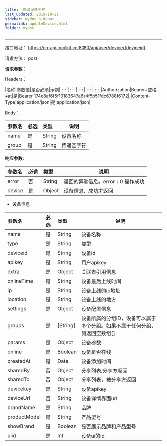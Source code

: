 ```yaml
---
title:  修改设备名称
last_updated: 2019-10-21
sidebar: mydoc_sidebar
permalink: updateDevice.html
folder: mydoc
---
```


---

接口地址： https://cn-api.coolkit.cn:8080/api/user/device/{deviceid} 

请求方法： post

**请求参数：**

Headers：

|名称|参数值|是否必须|示例|
:-: | :-: | :-: | :-: | :-:
|Authorization|Bearer+空格+at|是|Bearer 174e8af6f5f10183647a6a4f5b51fdc6788f6172|
|Content-Type|application/json|是|application/json|

Body：

|参数名|必选|类型|说明|
|:----    |:---|:----- |-----   |
|name     |是  |String | 设备名称 |
|group |是  |String | 传递空字符 |

**响应参数:**

|参数名|必选|类型|说明|
|:----    |:---|:----- |-----   |
|error |否  |String | 返回的异常信息。error：0 操作成功  |
|device |是  |Object | 设备信息，成功才返回  |

- 设备信息

|参数名|必选|类型|说明|
|:----    |:---|:----- |-----   |
|name |是  |String | 设备名称  |
|type |是  |String | 类型  |
|deviceid |是  |String | 设备id  |
|apikey |是  |String | 用户apikey  |
|extra |是  |Object | 关联表引用信息  |
|onlineTime |是  |String | 设备最后上线时间  |
|ip |是  |String | 设备上线的ip地址  |
|location |是  |String | 设备上线的地方  |
|settings |是  |Object | 设备配置信息  |
|groups |是  | [String] | 设备所属的分组ID，设备可以属于多个分组。如果不属于任何分组，则返回空数组[]  |
|params |是  |Object | 设备参数  |
|online |是  |Boolean | 设备是否在线  |
|createdAt |是  |Date | 设备添加时间  |
|sharedBy |否  |Object | 分享列表,分享方返回  |
|sharedTo |否  |Object | 分享列表，被分享方返回  |
|devicekey |是  |String | 设备apikey  |
|deviceUrl |否  |String | 设备详情界面url  |
|brandName |是  |String | 品牌  |
|productModel |是  |String | 产品型号  |
|showBrand |是  |Boolean | 是否展示品牌和产品型号  |
|uiid |是  | Int | 设备ui的id  |



